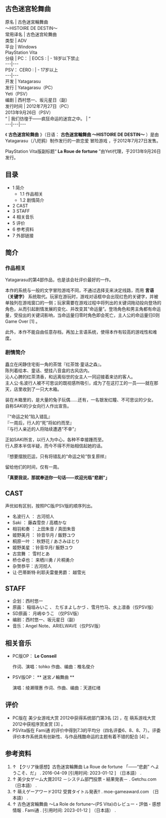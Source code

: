 古色迷宫轮舞曲  
---  
原名  |  古色迷宮輪舞曲   
～HISTOIRE DE DESTIN～  
常用译名  |  古色迷宫轮舞曲   
类型  |  ADV   
平台  |  Windows    
PlayStation Vita  
分级  |  PC：  |  EOCS  :  |  \- 18岁以下禁止   
---|---  
PSV：  CERO  :  |  \- 17岁以上   
---|---  
开发  |  Yatagarasu   
发行  |  Yatagarasu（PC）   
Yeti（PSV）  
编剧  |  西村悠一、坂元星日（副）   
发行时间  |  2012年7月27日（PC）   
2013年9月26日（PSV）  
“  |  我们彷徨于——疯狂命运的迷宫之中。  |  ”   
---|---|---  
  
《 **古色迷宫轮舞曲** 》（日语：  **古色迷宮輪舞曲 ～HISTOIRE DE DESTIN～**
）是由Yatagarasu（八咫鸦）制作发行的一款恋爱  冒险游戏  ，于2012年7月27日发售。

PlayStation Vita版副标题“ **La Roue de fortune** ”由Yeti代理，于2013年9月26日发行。

##  目录

  * 1  简介 
    * 1.1  作品相关 
    * 1.2  剧情简介 
  * 2  CAST 
  * 3  STAFF 
  * 4  相关音乐 
  * 5  评价 
  * 6  参考资料 
  * 7  外部链接 

##  简介

###  作品相关

Yatagarasu的第4部作品，也是该会社评价最好的一作。

本作的系统与一般的文字冒险游戏不同，不通过选择支来决定线路，而用 **言语（关键字）**
系统取代。玩家在游玩时，游戏对话框中会出现红色的关键字，并被单独列在游戏窗口的一侧；玩家需要在游戏过程中将列出的关键词拖动投向登场的角色，从而引起剧情发展的变化、并改变其“命运量”。登场角色和男主角都有命运量，受投出的关键词影响，当命运量归零时角色即会死亡，主人公的命运量归0则Game
Over  [1]  。

此外，本作不能自由任意存档，再加上言语系统，使得本作有较高的游戏性和难度。

###  剧情简介

矗立在闲静住宅街一角的茶馆『红茶馆·童话之森』。  
陈列着绘本、童话、壁挂八音盒的古风店内。  
沁人心脾的红茶清香，和远离俗世的女主人一同迎接着来访的客人。  
主人公·名波行人被不可思议的既视感所吸引，成为了在这打工的一员――就在那天，店里收到了一只大木箱。

装在木箱里的，是大量的兔子玩偶……还有，一名银发红瞳、不可思议的少女。  
自称SAKI的少女向行人作出宣告。

『“命运之轮”陷入错乱』  
『一周后，行人的“死”将如约而至』  
『与行人亲近的人将陆续遭遇“不幸”』

正如SAKI所言，以行人为中心，各种不幸接踵而至。  
行人原本半信半疑，而今不得不开始相信起她的话。

『想要摆脱厄运，只有将错乱的“命运之轮”恢复原样』

留给他们的时间，仅有一周。

**「真要我说，那就奉送你一句话——欢迎光临“悲剧”」**

##  CAST

声优如有区别，按照PC版/PSV版的顺序列出。

  * 名波行人  ：  古河彻人 
  * Saki  ：  藤森雪奈  /  高橋かな 
  * 相羽和奏  ：  上田朱音  /  真田朱音 
  * 姬野美月  ：  铃音华月  /  飯野ユウ 
  * 桐原一叶  ：  秋野花  /  あさみほとり 
  * 姬野美星  ：铃音华月/  飯野ユウ 
  * 古宫舞  ：  雪村とあ 
  * 桥仓卓也：  来栖川勇  /  片桐勇介 
  * 杂贺恭平：古河彻人 
  * 让·巴蒂斯特·利耶夫雷曼男爵：  越雪光 

##  STAFF

  * 企划：西村悠一 
  * 原画：  稲垣みいこ  、  たぢまよしかづ  、雪月竹马、水上凛香（仅PSV版） 
  * SD原画：  月嶋ゆうこ  （仅PSV版） 
  * 编剧：西村悠一、坂元星日（副） 
  * 音乐：Angel Note、ARIELWAVE（仅PSV版） 

##  相关音乐

  * PC版OP： **Le Conseil**

     作词、演唱：tohko 
     作曲、编曲：椎名俊介 

  * PSV版OP： ** 迷宮ノ輪舞曲  **

     演唱：绫濑理惠 
     作词、作曲、编曲：天道红绪 

##  评价

  * PC版在  美少女游戏大赏  2012中获得系统部门第3名  [2]  ，在  萌系游戏大赏  2012中获程序赏金赏  [3]  。 
  * PSVita版在  Fami通  的评价中得到7.3的平均分（四名评委6、8、8、7）。评委评价本作系统具有创新性、与作品残酷命运的主题有着不错的配合  [4]  。 

##  参考资料

  1. ↑  【クリア後感想】古色迷宮輪舞曲 La Roue de fortune 「――“悲劇” へようこそ、だ」  . 2016-04-09  [引用时间:  2023-01-12  ]  （日本語）  . 
  2. ↑  美少女ゲーム大賞2012 －システム部門投票・結果発表－  . Getchu.com  （日本語）  . 
  3. ↑  萌えゲーアワード2012 受賞タイトル発表!!  . moe-gameaward.com  （日本語）  . 
  4. ↑  古色迷宮輪舞曲 〜La Role de fortune〜(PS Vita)のレビュー・評価・感想情報  .  Fami通  .  [引用时间:  2023-01-12  ]  （日本語）  . 